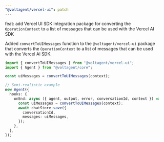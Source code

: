 ```yaml
---
"@voltagent/vercel-ui": patch
---
```


feat: add Vercel UI SDK integration package for converting the `OperationContext` to a list of messages that can be used with the Vercel AI SDK

Added `convertToUIMessages` function to the `@voltagent/vercel-ui` package that converts the `OperationContext` to a list of messages that can be used with the Vercel AI SDK.

```ts
import { convertToUIMessages } from "@voltagent/vercel-ui";
import { Agent } from "@voltagent/core";

const uiMessages = convertToUIMessages(context);

// Semi-realistic example
new Agent({
  hooks: {
    onEnd: async ({ agent, output, error, conversationId, context }) => {
      const uiMessages = convertToUIMessages(context);
      await chatStore.save({
        conversationId,
        messages: uiMessages,
      });
    },
  },
});
```
